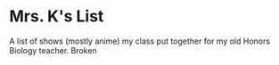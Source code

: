 # Mrs. K's List 

A list of shows (mostly anime) my class put together for my old Honors Biology teacher.
Broken
